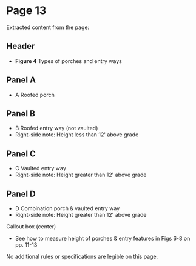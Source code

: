 # Page 13

Extracted content from the page:

## Header
* **Figure 4** Types of porches and entry ways

## Panel A
* A Roofed porch

## Panel B
* B Roofed entry way (not vaulted)
* Right-side note: Height less than 12' above grade

## Panel C
* C Vaulted entry way
* Right-side note: Height greater than 12' above grade

## Panel D
* D Combination porch & vaulted entry way
* Right-side note: Height greater than 12' above grade

Callout box (center)
* See how to measure height of porches & entry features in Figs 6-8 on pp. 11-13

No additional rules or specifications are legible on this page.